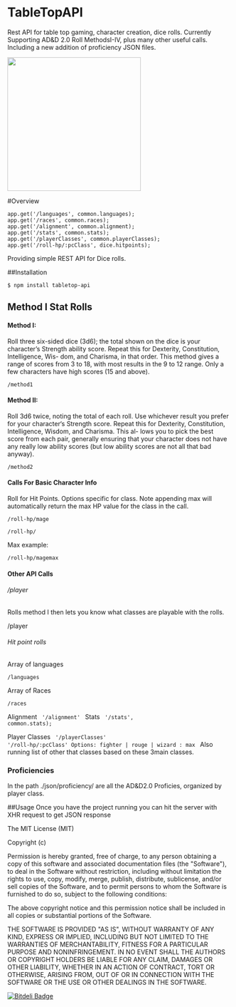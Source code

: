TableTopAPI
===========

Rest API for table top gaming, character creation, dice rolls. Currently Supporting AD&D 2.0 Roll MethodsI-IV, plus many other useful calls. Including a new addition of proficiency JSON files.


<img src="http://jpmcgarrity.com/Git/readmeResources/incredible--advanced-dungeons-and-lawyers-d-fantasy-orcs-dungeons-and-dragons-role-playing-picture-image.jpg" height="300px" width="auto">

#Overview

```
app.get('/languages', common.languages);
app.get('/races', common.races);
app.get('/alignment', common.alignment);
app.get('/stats', common.stats);
app.get('/playerClasses', common.playerClasses);
app.get('/roll-hp/:pcClass', dice.hitpoints);
```

Providing simple REST API for Dice rolls.

##Installation
```
$ npm install tabletop-api
```


<h2>Method I Stat Rolls</h2>

<h4>Method I:</h4>
<p>
Roll three six-sided dice (3d6); the total shown on the dice is your character’s Strength ability score.
Repeat this for Dexterity, Constitution, Intelligence, Wis- dom, and Charisma, in that order.
This method gives a range of scores from 3 to 18, with most results in the 9 to 12 range. Only a few characters
have high scores (15 and above).

```
/method1
```

<h4>Method II:</h4>
<p>
Roll 3d6 twice, noting the total of each roll. Use whichever result you prefer for your character‘s Strength score. Repeat this for
Dexterity, Constitution, Intelligence, Wisdom, and Charisma. This al- lows you to pick the best score from
each pair, generally ensuring that your character does not have any really low ability scores
(but low ability scores are not all that bad anyway).

```
/method2
```

 <h4>Calls For Basic Character Info</h4>

Roll for Hit Points.
Options specific for class. Note appending max will automatically return the max HP value for the class in the call.

```
/roll-hp/mage
``` 
```
/roll-hp/
```

Max example:
```
/roll-hp/magemax
```

<h4>Other API Calls</h4>

<h6>/player</h6>
Rolls method I then lets you know what classes are playable with the rolls.

/player
</code>


<h6>Hit point rolls</h6>

Array of languages 
```
/languages
```
Array of Races
```
/races
```
Alignment
<code>
'/alignment'
</code>
Stats
<code>
'/stats', common.stats);
</code>

Player Classes
<code>
'/playerClasses'
</code>
<code>
'/roll-hp/:pcClass' Options: fighter | rouge | wizard : max
</code>
Also running list of other that classes based on these 3main classes.

<h3>Proficiencies</h3>
In the path ./json/proficiency/ are all the AD&D2.0 Proficies, organized by player class.


 
##Usage
Once you have the project running you can hit the server with XHR request to get JSON response


The MIT License (MIT)

Copyright (c) <year> <copyright holders>

Permission is hereby granted, free of charge, to any person obtaining a copy
of this software and associated documentation files (the "Software"), to deal
in the Software without restriction, including without limitation the rights
to use, copy, modify, merge, publish, distribute, sublicense, and/or sell
copies of the Software, and to permit persons to whom the Software is
furnished to do so, subject to the following conditions:

The above copyright notice and this permission notice shall be included in
all copies or substantial portions of the Software.

THE SOFTWARE IS PROVIDED "AS IS", WITHOUT WARRANTY OF ANY KIND, EXPRESS OR
IMPLIED, INCLUDING BUT NOT LIMITED TO THE WARRANTIES OF MERCHANTABILITY,
FITNESS FOR A PARTICULAR PURPOSE AND NONINFRINGEMENT. IN NO EVENT SHALL THE
AUTHORS OR COPYRIGHT HOLDERS BE LIABLE FOR ANY CLAIM, DAMAGES OR OTHER
LIABILITY, WHETHER IN AN ACTION OF CONTRACT, TORT OR OTHERWISE, ARISING FROM,
OUT OF OR IN CONNECTION WITH THE SOFTWARE OR THE USE OR OTHER DEALINGS IN
THE SOFTWARE.


[![Bitdeli Badge](https://d2weczhvl823v0.cloudfront.net/bingeboy/tabletopapi/trend.png)](https://bitdeli.com/free "Bitdeli Badge")


